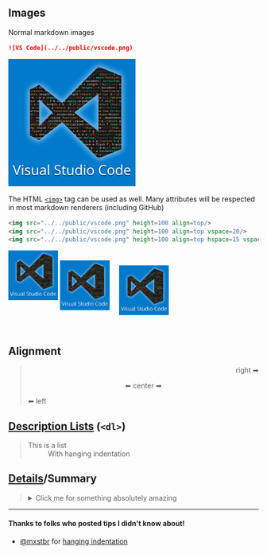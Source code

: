 
## Images

Normal markdown images
```md
![VS Code](../../public/vscode.png)
```
![VS Code](../../public/vscode.png)

The HTML [`<img>`](https://developer.mozilla.org/en-US/docs/Web/HTML/Element/img) tag can be used as well. Many attributes will be respected in most markdown renderers (including GitHub)

```html
<img src="../../public/vscode.png" height=100 align=top/>
<img src="../../public/vscode.png" height=100 align=top vspace=20/>
<img src="../../public/vscode.png" height=100 align=top hspace=15 vspace=30/>
```
<img src="../../public/vscode.png" height=100 align=top/>
<img src="../../public/vscode.png" height=100 align=top vspace=20/>
<img src="../../public/vscode.png" height=100 align=top hspace=15 vspace=30/>

## Alignment

> <p align=right>right ➡</p>
> <p align=center>⬅ center ➡</p>
> <p align=left>⬅ left</p>

## [Description Lists](https://developer.mozilla.org/en-US/docs/Web/HTML/Element/dl) (`<dl>`)

> <dl>
>  <dt>This is a list</dt>
>  <dd>With hanging indentation</dd>
> </dl>

## [Details](https://developer.mozilla.org/en-US/docs/Web/HTML/Element/details)/Summary

> <details>
>  <summary>Click me for something absolutely amazing</summary>
>
>```ts
>  let Hello : string = 'World';
>```
> </details>


---
#### Thanks to folks who posted tips I didn't know about!
* [@mxstbr](https://github.com/mxstbr)  for [hanging indentation](https://github.com/mxstbr/github-markdown-tricks#hanging-indendation)